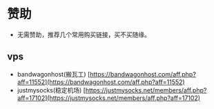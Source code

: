 # 赞助
* 无需赞助，推荐几个常用购买链接，买不买随缘。
## vps
* bandwagonhost(搬瓦工) [https://bandwagonhost.com/aff.php?aff=11552](https://bandwagonhost.com/aff.php?aff=11552)  
* justmysocks(稳定机场) [https://justmysocks.net/members/aff.php?aff=17102](https://justmysocks.net/members/aff.php?aff=17102)



